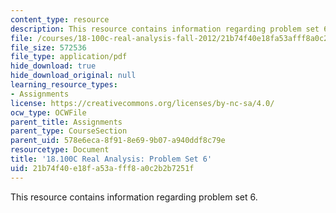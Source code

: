 ```yaml
---
content_type: resource
description: This resource contains information regarding problem set 6.
file: /courses/18-100c-real-analysis-fall-2012/21b74f40e18fa53afff8a0c2b2b7251f_MIT18_100CF12_ps6.pdf
file_size: 572536
file_type: application/pdf
hide_download: true
hide_download_original: null
learning_resource_types:
- Assignments
license: https://creativecommons.org/licenses/by-nc-sa/4.0/
ocw_type: OCWFile
parent_title: Assignments
parent_type: CourseSection
parent_uid: 578e6eca-8f91-8e69-9b07-a940ddf8c79e
resourcetype: Document
title: '18.100C Real Analysis: Problem Set 6'
uid: 21b74f40-e18f-a53a-fff8-a0c2b2b7251f
---
```

This resource contains information regarding problem set 6.